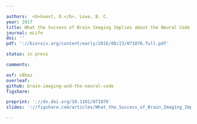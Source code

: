 ```yaml
---

authors:  <b>Guest, O.</b>, Love, B. C.
year: 2017
title: What the Success of Brain Imaging Implies about the Neural Code
journal: eLife
doi: ''
pdf: '://biorxiv.org/content/early/2016/08/23/071076.full.pdf'

status: in press

comments:

osf: v8baz
overleaf: 
github: brain-imaging-and-the-neural-code
figshare: 

preprint: '://dx.doi.org/10.1101/071076'
slides: '://figshare.com/articles/What_the_Success_of_Brain_Imaging_Implies_about_the_Neural_Code/4252022'

---
```

